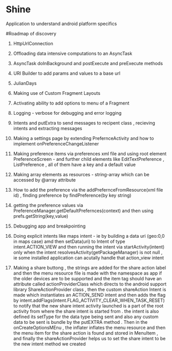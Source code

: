 # Shine
Application to understand android platform specifics

#Roadmap of discovery

1. HttpUrlConnection 

2. Offloading data intensive computations to an AsyncTask 

3. AsyncTask doInBackground and postExecute and preExecute methods 

4. URI Builder to add params and values to a base url 

5. JulianDays 

6. Making use of Custom Fragment Layouts

7. Activating ability to add options to menu of a Fragment

8. Logging - verbose for debugging and error logging

9. Intents and putExtra to send messages to recipent class , recieving intents and extracting messages 

10. Making a settings page by extending PrefernceActivity and how to implement onPreferenceChangeListener

11. Making preference items via preferences xml file and using root element PreferenceScreen - and further child elements like EditTextPreference , ListPreference , all of them have a key and a default value

12. Making array elements as resources - string-array which can be accessed by @array attribute

13. How to add the preference via the addPrefernceFromResource(xml file id) , finding preference by findPreference(by key string)

14. getting the preference values via PreferenceManager.getDefaultPrefernces(context) and then using prefs.getString(key,value)

15. Debugging app and breakpointing 

16. Doing explicit intents like maps intent - ie by building a data uri (geo:0,0 in maps case) amd then setData(uri) to Intent of type intent.ACTION_VIEW and then running the intent via startActivity(intent) only when the intent resolvesActivity(getPackageManager) is not null , ie some installed  application can acutally handle that action_view intent

17. Making a share buttong , the strings are added for the share action label and then the menu resource file is made with the namespace as app if the older devices are to be supported and the item tag should have an attribute called actionProviderClass which directs to the android support library ShareActionProvider class , then the custom shareAction Intent is made which instantiates an ACTION_SEND intent and then adds the flag by intent.addFlags(intent.FLAG_ACTIVITY_CLEAR_WHEN_TASK_RESET) to notify that the new share intent activity launched is a part of the root activity from where the share intent is started from . the intent is also defined its setType for the data type being sent and also any custom data to be sent is bundle by the putEXTRA method . Then in the onCreateOptionsMEnu , the inflater inflates the menu resource and then the menu item for the share action is found and stored in MenuItem , and finally the shareActionProvider helps us to set the share intent to be the new intent method we created 

